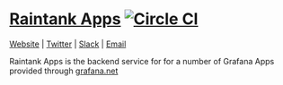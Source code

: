 [Raintank Apps](https://raintank.io) [![Circle CI](https://circleci.com/gh/raintank/raintank-apps.svg?style=shield)](https://circleci.com/gh/raintank/raintank-apps)
================
[Website](https://raintank.io) |
[Twitter](https://twitter.com/raintankSaaS) |
[Slack](https://raintank.slack.com) |
[Email](mailto:hello@raintank.io)


Raintank Apps is the backend service for for a number of Grafana Apps provided through [grafana.net](https://grafana.net/plugins)
